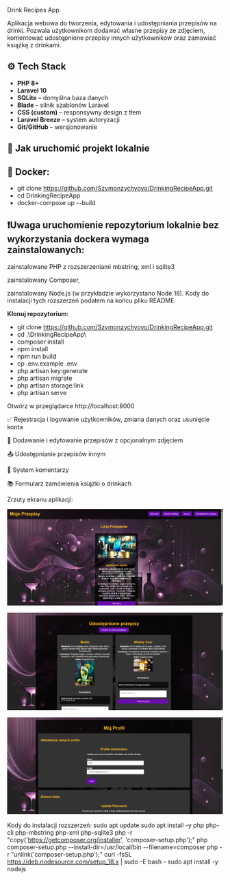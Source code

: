 Drink Recipes App

Aplikacja webowa do tworzenia, edytowania i udostępniania przepisów na drinki. Pozwala użytkownikom dodawać własne przepisy ze zdjęciem, komentować udostępnione przepisy innych użytkowników oraz zamawiać książkę z drinkami.

## ⚙️ Tech Stack

-   **PHP 8+**
-   **Laravel 10**
-   **SQLite** – domyślna baza danych
-   **Blade** – silnik szablonów Laravel
-   **CSS (custom)** – responsywny design z tłem
-   **Laravel Breeze** – system autoryzacji
-   **Git/GitHub** – wersjonowanie

## 🚀 Jak uruchomić projekt lokalnie

## 🐳 Docker:

-    git clone https://github.com/Szymonzychyoyo/DrinkingRecipeApp.git
-    cd DrinkingRecipeApp
-    docker-compose up --build
  


## ❗Uwaga uruchomienie repozytorium lokalnie bez wykorzystania dockera wymaga zainstalowanych:
zainstalowane PHP z rozszerzeniami mbstring, xml i sqlite3

zainstalowany Composer,

zainstalowany Node.js (w przykładzie wykorzystano Node 18).
Kody do instalacji tych rozszerzeń podałem na końcu pliku README

 **Klonuj repozytorium:**

-    git clone https://github.com/Szymonzychyoyo/DrinkingRecipeApp.git
-    cd .\DrinkingRecipeApp\
-    composer install
-    npm install
-    npm run build
-    cp .env.example .env
-    php artisan key:generate
-    php artisan migrate
-    php artisan storage:link
-    php artisan serve

   Otwórz w przeglądarce http://localhost:8000


 ✅ Rejestracja i logowanie użytkowników, zmiana danych oraz usunięcie konta

 📸 Dodawanie i edytowanie przepisów z opcjonalnym zdjęciem

 📤 Udostępnianie przepisów innym

 💬 System komentarzy

 📚 Formularz zamówienia książki o drinkach

Zrzuty ekranu aplikacji:

![img_alt](https://github.com/Szymonzychyoyo/DrinkingRecipeApp/blob/9540a8aa84a173d969de54a0034e2a3bfaa0db0a/public/sceenshots/Dashboard.png)

![img_alt](https://github.com/Szymonzychyoyo/DrinkingRecipeApp/blob/bde650b08cfabb2c7055e0bb6a8f663f0fb9622f/public/sceenshots/Przepisy%20spo%C5%82eczno%C5%9Bci.png)

![img_alt](https://github.com/Szymonzychyoyo/DrinkingRecipeApp/blob/c7afbad9c51073d5c00e4a4eda3234323e1a9643/public/sceenshots/Dane.png)



Kody do instalacji rozszerzeń:
sudo apt update
sudo apt install -y php php-cli php-mbstring php-xml php-sqlite3
php -r "copy('https://getcomposer.org/installer', 'composer-setup.php');"
php composer-setup.php --install-dir=/usr/local/bin --filename=composer
php -r "unlink('composer-setup.php');"
curl -fsSL https://deb.nodesource.com/setup_18.x | sudo -E bash -
sudo apt install -y nodejs
